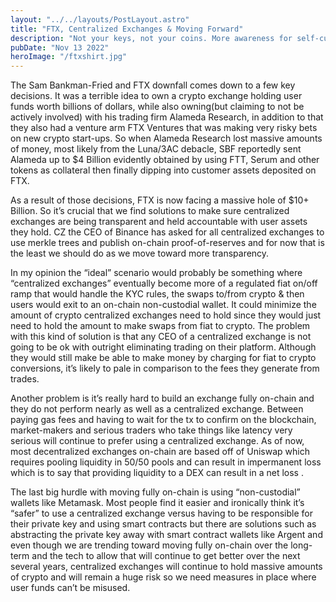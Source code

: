 ```yaml
---
layout: "../../layouts/PostLayout.astro"
title: "FTX, Centralized Exchanges & Moving Forward"
description: "Not your keys, not your coins. More awareness for self-custody of crypto."
pubDate: "Nov 13 2022"
heroImage: "/ftxshirt.jpg"
---
```


The Sam Bankman-Fried and FTX downfall comes down to a few key decisions. It was a terrible idea to own a crypto exchange holding user funds worth billions of dollars, while also owning(but claiming to not be actively involved) with his trading firm Alameda Research, in addition to that they also had a venture arm FTX Ventures that was making very risky bets on new crypto start-ups. So when Alameda Research lost massive amounts of money, most likely from the Luna/3AC debacle, SBF reportedly sent Alameda up to $4 Billion evidently obtained by using FTT, Serum and other tokens as collateral then finally dipping into customer assets deposited on FTX.

As a result of those decisions, FTX is now facing a massive hole of $10+ Billion. So it’s crucial that we find solutions to make sure centralized exchanges are being transparent and held accountable with user assets they hold. CZ the CEO of Binance has asked for all centralized exchanges to use merkle trees and publish on-chain proof-of-reserves and for now that is the least we should do as we move toward more transparency.

In my opinion the “ideal” scenario would probably be something where “centralized exchanges” eventually become more of a regulated fiat on/off ramp that would handle the KYC rules, the swaps to/from crypto & then users would exit to an on-chain non-custodial wallet. It could minimize the amount of crypto centralized exchanges need to hold since they would just need to hold the amount to make swaps from fiat to crypto. The problem with this kind of solution is that any CEO of a centralized exchange is not going to be ok with outright eliminating trading on their platform. Although they would still make be able to make money by charging for fiat to crypto conversions, it’s likely to pale in comparison to the fees they generate from trades.

Another problem is it’s really hard to build an exchange fully on-chain and they do not perform nearly as well as a centralized exchange. Between paying gas fees and having to wait for the tx to confirm on the blockchain, market-makers and serious traders who take things like latency very serious will continue to prefer using a centralized exchange. As of now, most decentralized exchanges on-chain are based off of Uniswap which requires pooling liquidity in 50/50 pools and can result in impermanent loss which is to say that providing liquidity to a DEX can result in a net loss . 

The last big hurdle with moving fully on-chain is using “non-custodial” wallets like Metamask. Most people find it easier and ironically think it’s “safer” to use a centralized exchange versus having to be responsible for their private key and using smart contracts but there are solutions such as abstracting the private key away with smart contract wallets like Argent and even though we are trending toward moving fully on-chain over the long-term and the tech to allow that will continue to get better over the next several years, centralized exchanges will continue to hold massive amounts of crypto and will remain a huge risk so we need measures in place where user funds can’t be misused.
